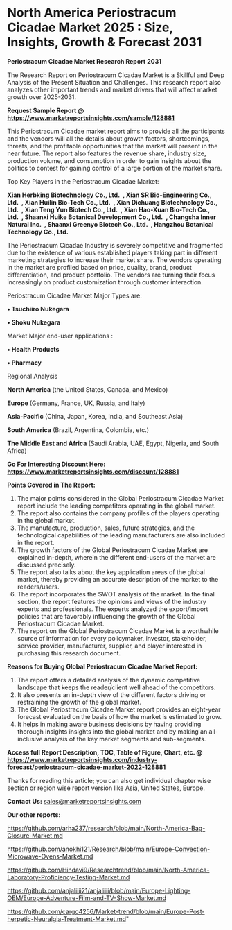 # North America Periostracum Cicadae Market 2025 : Size, Insights, Growth & Forecast 2031

<strong>Periostracum Cicadae Market Research Report 2031</strong>

The Research Report on Periostracum Cicadae Market is a Skillful and Deep Analysis of the Present Situation and Challenges. This research report also analyzes other important trends and market drivers that will affect market growth over 2025-2031.

<strong>Request Sample Report @ <a href=https://www.marketreportsinsights.com/sample/128881>https://www.marketreportsinsights.com/sample/128881</a></strong>

This Periostracum Cicadae market report aims to provide all the participants and the vendors will all the details about growth factors, shortcomings, threats, and the profitable opportunities that the market will present in the near future. The report also features the revenue share, industry size, production volume, and consumption in order to gain insights about the politics to contest for gaining control of a large portion of the market share.

Top Key Players in the Periostracum Cicadae Market:

<strong>Xian Herbking Biotechnology Co., Ltd.  , Xian SR Bio-Engineering Co., Ltd.  , Xian Huilin Bio-Tech Co., Ltd.  , Xian Dichuang Biotechnology Co., Ltd.  , Xian Teng Yun Biotech Co., Ltd.  , Xian Hao-Xuan Bio-Tech Co., Ltd.  , Shaanxi Huike Botanical Development Co., Ltd.  , Changsha Inner Natural Inc.  , Shaanxi Greenyo Biotech Co., Ltd.  , Hangzhou Botanical Technology Co., Ltd.</strong>

The Periostracum Cicadae Industry is severely competitive and fragmented due to the existence of various established players taking part in different marketing strategies to increase their market share. The vendors operating in the market are profiled based on price, quality, brand, product differentiation, and product portfolio. The vendors are turning their focus increasingly on product customization through customer interaction.

Periostracum Cicadae Market Major Types are:

<strong>• Tsuchiiro Nukegara

• Shoku Nukegara</strong>

Market Major end-user applications :

<strong>• Health Products

• Pharmacy</strong>

Regional Analysis

</u><strong><b>North America</b></strong> (the United States, Canada, and Mexico)

<strong><b>Europe </b></strong>(Germany, France, UK, Russia, and Italy)

<strong><b>Asia-Pacific</b></strong> (China, Japan, Korea, India, and Southeast Asia)

<strong><b>South America</b></strong> (Brazil, Argentina, Colombia, etc.)

<strong><b>The Middle East and Africa</b></strong> (Saudi Arabia, UAE, Egypt, Nigeria, and South Africa)

<strong>Go For Interesting Discount Here: <a href=https://www.marketreportsinsights.com/discount/128881>https://www.marketreportsinsights.com/discount/128881</a></strong>

<strong>Points Covered in The Report:</strong>
<ol>
  <li>The major points considered in the Global Periostracum Cicadae Market report include the leading competitors operating in the global market.</li>
  <li>The report also contains the company profiles of the players operating in the global market.</li>
  <li>The manufacture, production, sales, future strategies, and the technological capabilities of the leading manufacturers are also included in the report.</li>
  <li>The growth factors of the Global Periostracum Cicadae Market are explained in-depth, wherein the different end-users of the market are discussed precisely.</li>
  <li>The report also talks about the key application areas of the global market, thereby providing an accurate description of the market to the readers/users.</li>
  <li>The report incorporates the SWOT analysis of the market. In the final section, the report features the opinions and views of the industry experts and professionals. The experts analyzed the export/import policies that are favorably influencing the growth of the Global Periostracum Cicadae Market.</li>
  <li>The report on the Global Periostracum Cicadae Market is a worthwhile source of information for every policymaker, investor, stakeholder, service provider, manufacturer, supplier, and player interested in purchasing this research document.</li>
</ol>
<strong>Reasons for Buying Global Periostracum Cicadae Market Report:</strong>

<ol>
  <li>The report offers a detailed analysis of the dynamic competitive landscape that keeps the reader/client well ahead of the competitors.</li>
  <li>It also presents an in-depth view of the different factors driving or restraining the growth of the global market.</li>
  <li>The Global Periostracum Cicadae Market report provides an eight-year forecast evaluated on the basis of how the market is estimated to grow.</li>
  <li>It helps in making aware business decisions by having providing thorough insights insights into the global market and by making an all-inclusive analysis of the key market segments and sub-segments.</li>
</ol>
<strong>Access full Report Description, TOC, Table of Figure, Chart, etc. @ <a href=https://www.marketreportsinsights.com/industry-forecast/periostracum-cicadae-market-2022-128881>https://www.marketreportsinsights.com/industry-forecast/periostracum-cicadae-market-2022-128881</a></strong>


Thanks for reading this article; you can also get individual chapter wise section or region wise report version like Asia, United States, Europe.

<strong>Contact Us:</strong>
sales@marketreportsinsights.com

<strong>Our other reports:</strong>

<a href=https://github.com/arha237/research/blob/main/North-America-Bag-Closure-Market.md>https://github.com/arha237/research/blob/main/North-America-Bag-Closure-Market.md</a>

<a href=https://github.com/anokhi121/Research/blob/main/Europe-Convection-Microwave-Ovens-Market.md>https://github.com/anokhi121/Research/blob/main/Europe-Convection-Microwave-Ovens-Market.md</a>

<a href=https://github.com/Hindavi9/Researchtrend/blob/main/North-America-Laboratory-Proficiency-Testing-Market.md>https://github.com/Hindavi9/Researchtrend/blob/main/North-America-Laboratory-Proficiency-Testing-Market.md</a>

<a href=https://github.com/anjaliiii21/anjaliiii/blob/main/Europe-Lighting-OEM/Europe-Adventure-Film-and-TV-Show-Market.md>https://github.com/anjaliiii21/anjaliiii/blob/main/Europe-Lighting-OEM/Europe-Adventure-Film-and-TV-Show-Market.md</a>

<a href=https://github.com/cargo4256/Market-trend/blob/main/Europe-Post-herpetic-Neuralgia-Treatment-Market.md>https://github.com/cargo4256/Market-trend/blob/main/Europe-Post-herpetic-Neuralgia-Treatment-Market.md</a>"
